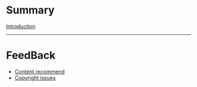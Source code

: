 # Summary

[Introduction](introduction.md)

-----------

# FeedBack

- [Content recommend](feedback/content.md)
- [Copyright issues](feedback/copyright.md)
